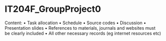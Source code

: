 # IT204F_GroupProject0
Content:
  • Task allocation
  • Schedule
  • Source codes
  • Discussion
  • Presentation slides
  • References to materials, journals and websites must be clearly included
  • All other necessary records (eg internet resources etc)
